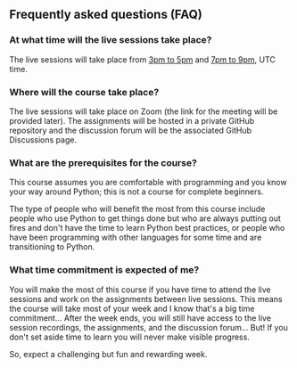 ## Frequently asked questions (FAQ)

### At what time will the live sessions take place?

The live sessions will take place from [3pm to 5pm](https://www.worldtimebuddy.com/event?lid=100&h=100&sts=29056320&sln=15-17&a=preview "Follow the link to check the time in your own time zone.") and [7pm to 9pm](https://www.worldtimebuddy.com/event?lid=100&h=100&sts=29056320&sln=19-21&a=preview "Follow the link to check the time in your own time zone."), UTC time.


### Where will the course take place?

The live sessions will take place on Zoom (the link for the meeting will be provided later).
The assignments will be hosted in a private GitHub repository and the discussion forum will be the associated GitHub Discussions page.


### What are the prerequisites for the course?

This course assumes you are comfortable with programming and you know your way around Python; this is not a course for complete beginners.

The type of people who will benefit the most from this course include people who use Python to get things done but who are always putting out fires and don't have the time to learn Python best practices, or people who have been programming with other languages for some time and are transitioning to Python.


### What time commitment is expected of me?

You will make the most of this course if you have time to attend the live sessions and work on the assignments between live sessions.
This means the course will take most of your week and I know that's a big time commitment...
After the week ends, you will still have access to the live session recordings, the assignments, and the discussion forum...
But!
If you don't set aside time to learn you will never make visible progress.

So, expect a challenging but fun and rewarding week.
